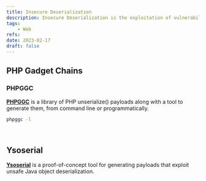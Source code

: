 ```yaml
---
title: Insecure Deserialization
description: Insecure Deserialization is the exploitation of vulnerabilities in the deserialization process of a computer system to execute unauthorized code, gain access to sensitive information,  or perform other malicious actions.
tags:
    - Web
refs:
date: 2023-02-17
draft: false
---
```


## PHP Gadget Chains

### PHPGGC

**[PHPGGC](https://github.com/ambionics/phpggc)** is  a library of PHP unserialize() payloads along with a tool to generate them, from command line or programmatically. 

```sh
phpggc -l
```

<br />

## Ysoserial

**[Ysoserial](https://github.com/frohoff/ysoserial)** is a proof-of-concept tool for generating payloads that exploit unsafe Java object deserialization.
